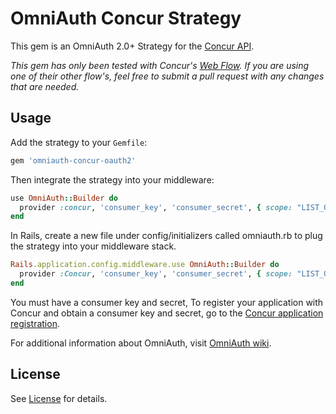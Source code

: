 # OmniAuth Concur Strategy

This gem is an OmniAuth 2.0+ Strategy for the [Concur API](https://developer.concur.com/api-documentation/oauth-20-0).

*This gem has only been tested with Concur's [Web Flow](https://developer.concur.com/api-documentation/oauth-20-0/web-flow).  If you are using one of their other flow's, feel free to submit a pull request with any changes that are needed.*

## Usage

Add the strategy to your `Gemfile`:

```ruby
gem 'omniauth-concur-oauth2'
```

Then integrate the strategy into your middleware:

```ruby
use OmniAuth::Builder do
  provider :concur, 'consumer_key', 'consumer_secret', { scope: "LIST_OFF_APIS", callback_path: "/auth/concur/callback" }
end
```

In Rails, create a new file under config/initializers called omniauth.rb to plug the strategy into your middleware stack.

```ruby
Rails.application.config.middleware.use OmniAuth::Builder do
  provider :Concur, 'consumer_key', 'consumer_secret', { scope: "LIST_OFF_APIS", callback_path: "/auth/concur/callback" }
end
```

You must have a consumer key and secret, To register your application with Concur and obtain a consumer key and secret, go to the [Concur application registration](https://dev.Concur.com/apps/new).

For additional information about OmniAuth, visit [OmniAuth wiki](https://github.com/intridea/omniauth/wiki).

## License

See [License](https://github.com/ascot21/omniauth-concur-oauth2/blob/master/LICENSE) for details.